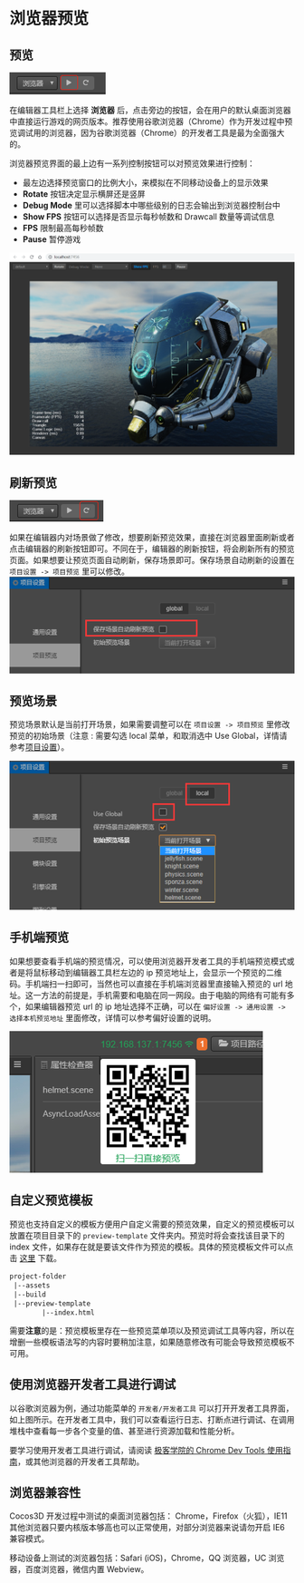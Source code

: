 
# 浏览器预览

## 预览
![preview](index/preview.jpg)

在编辑器工具栏上选择 **浏览器** 后，点击旁边的按钮，会在用户的默认桌面浏览器中直接运行游戏的网页版本。推荐使用谷歌浏览器（Chrome）作为开发过程中预览调试用的浏览器，因为谷歌浏览器（Chrome）的开发者工具是最为全面强大的。

浏览器预览界面的最上边有一系列控制按钮可以对预览效果进行控制：

- 最左边选择预览窗口的比例大小，来模拟在不同移动设备上的显示效果
- **Rotate** 按钮决定显示横屏还是竖屏
- **Debug Mode** 里可以选择脚本中哪些级别的日志会输出到浏览器控制台中
- **Show FPS** 按钮可以选择是否显示每秒帧数和 Drawcall 数量等调试信息
- **FPS** 限制最高每秒帧数
- **Pause** 暂停游戏

![browser](index/browser.png)
## 刷新预览
![refresh](index/refresh.jpg)

如果在编辑器内对场景做了修改，想要刷新预览效果，直接在浏览器里面刷新或者点击编辑器的刷新按钮即可。不同在于，编辑器的刷新按钮，将会刷新所有的预览页面。如果想要让预览页面自动刷新，保存场景即可。保存场景自动刷新的设置在 `项目设置 -> 项目预览` 里可以修改。
![start-scenel](index/auto-refresh.png)

## 预览场景
预览场景默认是当前打开场景，如果需要调整可以在 `项目设置 -> 项目预览` 里修改预览的初始场景（注意 : 需要勾选 local 菜单，和取消选中 Use Global，详情请参考[项目设置](./../../project/index.md)）。

![start-scenel](index/start-scene.png)

## 手机端预览
如果想要查看手机端的预览情况，可以使用浏览器开发者工具的手机端预览模式或者是将鼠标移动到编辑器工具栏左边的 ip 预览地址上，会显示一个预览的二维码。手机端扫一扫即可，当然也可以直接在手机端浏览器里直接输入预览的 url 地址。这一方法的前提是，手机需要和电脑在同一网段。由于电脑的网络有可能有多个，如果编辑器预览 url 的 ip 地址选择不正确，可以在 `偏好设置 -> 通用设置 -> 选择本机预览地址` 里面修改，详情可以参考偏好设置的说明。

![preview-url](index/preview-url.png)

## 自定义预览模板

预览也支持自定义的模板方便用户自定义需要的预览效果，自定义的预览模板可以放置在项目目录下的 `preview-template` 文件夹内。预览时将会查找该目录下的 index 文件，如果存在就是要该文件作为预览的模板。具体的预览模板文件可以点击 [这里]() 下载。

```
project-folder
 |--assets
 |--build
 |--preview-template
        |--index.html
```

需要**注意**的是：预览模板里存在一些预览菜单项以及预览调试工具等内容，所以在增删一些模板语法写的内容时要稍加注意，如果随意修改有可能会导致预览模板不可用。

## 使用浏览器开发者工具进行调试

以谷歌浏览器为例，通过功能菜单的 `开发者/开发者工具` 可以打开开发者工具界面，如上图所示。在开发者工具中，我们可以查看运行日志、打断点进行调试、在调用堆栈中查看每一步各个变量的值、甚至进行资源加载和性能分析。

要学习使用开发者工具进行调试，请阅读 [极客学院的 Chrome Dev Tools 使用指南](http://wiki.jikexueyuan.com/project/chrome-devtools/overview.html)，或其他浏览器的开发者工具帮助。

## 浏览器兼容性

Cocos3D 开发过程中测试的桌面浏览器包括： Chrome，Firefox（火狐），IE11
其他浏览器只要内核版本够高也可以正常使用，对部分浏览器来说请勿开启 IE6 兼容模式。

移动设备上测试的浏览器包括：Safari (iOS)，Chrome，QQ 浏览器，UC 浏览器，百度浏览器，微信内置 Webview。